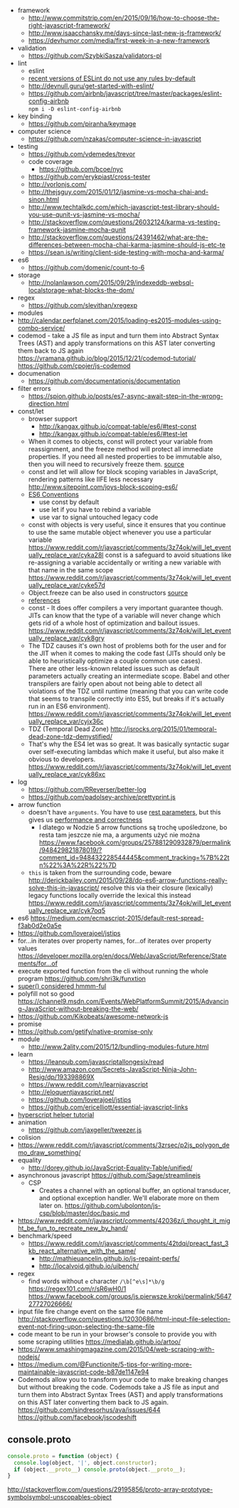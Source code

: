 - framework
  - http://www.commitstrip.com/en/2015/09/16/how-to-choose-the-right-javascript-framework/
  - http://www.isaacchansky.me/days-since-last-new-js-framework/
  - https://devhumor.com/media/first-week-in-a-new-framework
- validation
  - https://github.com/SzybkiSasza/validators-pl
 - lint
   - eslint
    - [recent versions of ESLint do not use any rules by-default](https://atom.io/packages/linter-eslint)
    - http://devnull.guru/get-started-with-eslint/
     - https://github.com/airbnb/javascript/tree/master/packages/eslint-config-airbnb  
      `npm i -D eslint-config-airbnb`
- key binding
  - https://github.com/piranha/keymage
- computer science
  - https://github.com/nzakas/computer-science-in-javascript
- testing
  - https://github.com/vdemedes/trevor
  - code coverage
    - https://github.com/bcoe/nyc
  - https://github.com/erykpiast/cross-tester
  - http://vorlonjs.com/
  - http://thejsguy.com/2015/01/12/jasmine-vs-mocha-chai-and-sinon.html
  - http://www.techtalkdc.com/which-javascript-test-library-should-you-use-qunit-vs-jasmine-vs-mocha/
  - http://stackoverflow.com/questions/26032124/karma-vs-testing-framework-jasmine-mocha-qunit
  - http://stackoverflow.com/questions/24391462/what-are-the-differences-between-mocha-chai-karma-jasmine-should-js-etc-te
  - https://sean.is/writing/client-side-testing-with-mocha-and-karma/
- es6
  - https://github.com/domenic/count-to-6
- storage
  - http://nolanlawson.com/2015/09/29/indexeddb-websql-localstorage-what-blocks-the-dom/
- regex
  - https://github.com/slevithan/xregexp
 - modules
  - http://calendar.perfplanet.com/2015/loading-es2015-modules-using-combo-service/
- codemod - take a JS file as input and turn them into Abstract Syntax Trees (AST) and apply transformations on this AST later converting them back to JS again https://vramana.github.io/blog/2015/12/21/codemod-tutorial/ https://github.com/cpojer/js-codemod
- documenation
  - https://github.com/documentationjs/documentation
- filter errors
  - https://spion.github.io/posts/es7-async-await-step-in-the-wrong-direction.html
- const/let
  - browser support
    - http://kangax.github.io/compat-table/es6/#test-const
    - http://kangax.github.io/compat-table/es6/#test-let
  - When it comes to objects, const will protect your variable from reassignment, and the freeze method will protect all immediate properties. If you need all nested properties to be immutable also, then you will need to recursively freeze them. [source](http://programmers.stackexchange.com/questions/278652/how-much-should-i-be-using-let-vs-const-in-es6/302436#302436)
  - const and let will allow for block scoping variables in JavaScript, rendering patterns like IIFE less necessary http://www.sitepoint.com/joys-block-scoping-es6/
  - [ES6 Conventions](https://twitter.com/raganwald/status/564792624934961152)
    - use const by default
    - use let if you have to rebind a variable
    - use var to signal untouched legacy code
  - const with objects is very useful, since it ensures that you continue to use the same mutable object whenever you use a particular variable https://www.reddit.com/r/javascript/comments/3z74ok/will_let_eventually_replace_var/cyka28l const is a safeguard to avoid situations like re-assigning a variable accidentally or writing a new variable with that name in the same scope https://www.reddit.com/r/javascript/comments/3z74ok/will_let_eventually_replace_var/cyke57d
  - Object.freeze can be also used in constructors [source](https://www.reddit.com/r/javascript/comments/3z74ok/will_let_eventually_replace_var/cyjufzh)
  - [references](https://www.reddit.com/r/javascript/comments/3z74ok/will_let_eventually_replace_var/cyk2dyv)
  - const - It does offer compilers a very important guarantee though. JITs can know that the type of a variable will never change which gets rid of a whole host of optimization and bailout issues. https://www.reddit.com/r/javascript/comments/3z74ok/will_let_eventually_replace_var/cyk8gry
  - The TDZ causes it's own host of problems both for the user and for the JIT when it comes to making the code fast (JITs should only be able to heuristically optimize a couple common use cases).  
    There are other less-known related issues such as default parameters actually creating an intermediate scope. Babel and other transpilers are fairly open about not being able to detect all violations of the TDZ until runtime (meaning that you can write code that seems to transpile correctly into ES5, but breaks if it's actually run in an ES6 environment). https://www.reddit.com/r/javascript/comments/3z74ok/will_let_eventually_replace_var/cyjx36c
  - TDZ (Temporal Dead Zone) http://jsrocks.org/2015/01/temporal-dead-zone-tdz-demystified/
  - That's why the ES4 let was so great. It was basically syntactic sugar over self-executing lambdas which make it useful, but also make it obvious to developers. https://www.reddit.com/r/javascript/comments/3z74ok/will_let_eventually_replace_var/cyk86xc
- log
  - https://github.com/RReverser/better-log
  - https://github.com/padolsey-archive/prettyprint.js
- arrow function
  - doesn't have `arguments`. You have to use [rest parameters](https://developer.mozilla.org/en/docs/Web/JavaScript/Reference/Functions/rest_parameters), but this gives us [performance and correctness](http://stackoverflow.com/questions/20541339/usage-of-rest-parameter-and-spread-operator-in-javascript/22077804#22077804)
    - I dlatego w Nodzie 5 arrow functions są trochę upośledzone, bo resta tam jeszcze nie ma, a arguments użyć nie można https://www.facebook.com/groups/257881290932879/permalink/948429821878019/?comment_id=948432228544445&comment_tracking=%7B%22tn%22%3A%22R%22%7D
  - `this` is taken from the surrounding code, beware http://derickbailey.com/2015/09/28/do-es6-arrow-functions-really-solve-this-in-javascript/ resolve this via their closure (lexically) legacy functions locally override the lexical this instead https://www.reddit.com/r/javascript/comments/3z74ok/will_let_eventually_replace_var/cyk7oq5
- es6 https://medium.com/ecmascript-2015/default-rest-spread-f3ab0d2e0a5e
- https://github.com/loverajoel/jstips
- for...in iterates over property names, for...of iterates over property values https://developer.mozilla.org/en/docs/Web/JavaScript/Reference/Statements/for...of
- execute exported function from the cli without running the whole program https://github.com/shri3k/funxtion
- [super() considered hmmm-ful](http://raganwald.com/2015/12/23/super-considered-hmmmful.html)
- polyfill not so good https://channel9.msdn.com/Events/WebPlatformSummit/2015/Advancing-JavaScript-without-breaking-the-web/
- https://github.com/Kikobeats/awesome-network-js
 - promise
  - https://github.com/getify/native-promise-only
- module
  - http://www.2ality.com/2015/12/bundling-modules-future.html
- learn
  - https://leanpub.com/javascriptallongesix/read
  - http://www.amazon.com/Secrets-JavaScript-Ninja-John-Resig/dp/193398869X
  - https://www.reddit.com/r/learnjavascript
  - http://eloquentjavascript.net/
  - https://github.com/loverajoel/jstips
  - https://github.com/ericelliott/essential-javascript-links
- [hyperscript helper tutorial](https://freezer.js.org/minimum-viable-view-library/)
- animation
  - https://github.com/jaxgeller/tweezer.js
 - colision
  - https://www.reddit.com/r/javascript/comments/3zrsec/p2js_polygon_demo_draw_something/
- equality
  - http://dorey.github.io/JavaScript-Equality-Table/unified/
- asynchronous javascript https://github.com/Sage/streamlinejs
  - CSP
    - Creates a channel with an optional buffer, an optional transducer, and optional exception handler. We'll elaborate more on them later on. https://github.com/ubolonton/js-csp/blob/master/doc/basic.md
- https://www.reddit.com/r/javascript/comments/42036z/i_thought_it_might_be_fun_to_recreate_new_by_hand/
- benchmark/speed
  - https://www.reddit.com/r/javascript/comments/42tdqi/preact_fast_3kb_react_alternative_with_the_same/
    - http://mathieuancelin.github.io/js-repaint-perfs/
    - http://localvoid.github.io/uibench/
- regex
  - find words without `e` character `/\b[^e\s]*\b/g` https://regex101.com/r/sR6wH0/1 https://www.facebook.com/groups/js.pierwsze.kroki/permalink/564727727026666/
- input file fire change event on the same file name http://stackoverflow.com/questions/12030686/html-input-file-selection-event-not-firing-upon-selecting-the-same-file
- code meant to be run in your browser's console to provide you with some scraping utilities https://medialab.github.io/artoo/
- https://www.smashingmagazine.com/2015/04/web-scraping-with-nodejs/
- https://medium.com/@Functionite/5-tips-for-writing-more-maintainable-javascript-code-b87de1147e94
- Codemods allow you to transform your code to make breaking changes but without breaking the code. Codemods take a JS file as input and turn them into Abstract Syntax Trees (AST) and apply transformations on this AST later converting them back to JS again. https://github.com/sindresorhus/ava/issues/644 https://github.com/facebook/jscodeshift

## console.proto

```javascript
console.proto = function (object) {
  console.log(object, '|', object.constructor);
  if (object.__proto__) console.proto(object.__proto__);
}

```

http://stackoverflow.com/questions/29195856/proto-array-prototype-symbolsymbol-unscopables-object
